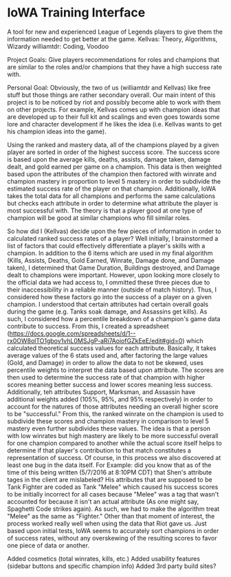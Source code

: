 IoWA Training Interface
====
A tool for new and experienced League of Legends players to give them the information needed to get better at the game.
Kellvas: Theory, Algorithms, Wizardy
williamtdr: Coding, Voodoo

Project Goals: Give players recommendations for roles and champions that are similar to the roles and/or champions that they have a high success rate with.

Personal Goal:
Obviously, the two of us (williamtdr and Kellvas) like free stuff but those things are rather secondary overall.  Our main intent of this project is to be noticed by riot and possibly become able to work with them on other projects.  For example, Kellvas comes up with champion ideas that are developed up to their full kit and scalings and even goes towards some lore and character development if he likes the idea (i.e. Kellvas wants to get his champion ideas into the game).

Using the ranked and mastery data, all of the champions played by a given player are sorted in order of the highest success score.  The success score is based upon the average kills, deaths, assists, damage taken, damage dealt, and gold earned per game on a champion.  This data is then weighted based upon the attributes of the champion then factored with winrate and champion mastery in proportion to level 5 mastery in order to subdivide the estimated success rate of the player on that champion.  Additionally, IoWA takes the total data for all champions and performs the same calculations but checks each attribute in order to determine what attribute the player is most successful with.  The theory is that a player good at one type of champion will be good at similar champions who fill similar roles.

So how did I (Kellvas) decide upon the few pieces of information in order to calculated ranked success rates of a player?  Well initially, I brainstormed a list of factors that could effectively differentiate a player's skills with a champion.  In addition to the 6 items which are used in my final algorithm (Kills, Assists, Deaths, Gold Earned, Winrate, Damage done, and Damage taken), I determined that Game Duration, Buildings destroyed, and Damage dealt to champions were important.  However, upon looking more closely to the official data we had access to, I ommitted these three pieces due to their inaccessibility in a reliable manner (outside of match history).  Thus, I considered how these factors go into the success of a player on a given champion.  I understood that certain attributes had certain overall goals during the game (e.g. Tanks soak damage, and Assassins get kills).  As such, I considered how a percentile breakdown of a champion's game data contribute to success.  From this, I created a spreadsheet (https://docs.google.com/spreadsheets/d/1--rx0OW8olTO1gbov1vhL0MSJgP-aRi7AoiofGZkEeE/edit#gid=0) which calculated theoretical success values for each attribute.  Basically, it takes average values of the 6 stats used and, after factoring the large values (Gold, and Damage) in order to allow the data to not be skewed, uses percentile weights to interpret the data based upon attribute.  The scores are then used to determine the success rate of that champion with higher scores meaning better success and lower scores meaning less success.  Additionally, teh attributes Support, Marksman, and Assassin have additional weights added (105%, 95%, and 95% respectively) in order to account for the natures of those attributes needing an overall higher score to be "successful."  From this, the ranked winrate on the champion is used to subdivide these scores and champion mastery in comparison to level 5 mastery even further subdivides these values.  The idea is that a person with low winrates but high mastery are likely to be  more successful overall for one champion compared to another while the actual score itself helps to determine if that player's contribution to that match constitutes a representation of success.  Of course, in this process we also discovered at least one bug in the data itself.  For Example: did you know that as of the time of this being written (5/7/2016 at 8:10PM CDT) that Shen's attribute tages in the client are mislabeled? His attributes that are supposed to be Tank Fighter are coded as Tank "Melee" which caused his success scores to be initially incorrect for all cases because "Melee" was a tag that wasn't accounted for because it isn't an actual attribute (As one might say, Spaghetti Code strikes again).  As such, we had to make the algorithm treat "Melee" as the same as "Fighter."  Other than that moment of interest, the process worked really well when using the data that Riot gave us.  Just based upon initial tests, IoWA seems to accurately sort champions in order of success rates, without any overskewing of the resulting scores to favor one piece of data or another.

Added cosmetics (total winrates, kills, etc.)
Added usability features (sidebar buttons and specific champion info)
Added 3rd party build sites?

